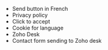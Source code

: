 - Send button in French
- Privacy policy
- Click to accept
- Cookie for language
- Zoho Desk
- Contact form sending to Zoho desk